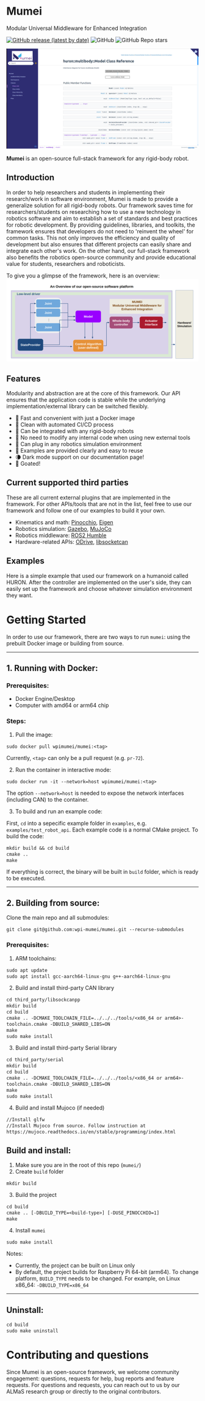 # Mumei
Modular Universal Middleware for Enhanced Integration

[![GitHub release (latest by date)](https://img.shields.io/github/v/release/ALMaSWPI/huron)](https://github.com/ALMaSWPI/huron/releases/latest)
![GitHub](https://img.shields.io/badge/License-MIT-red.svg)
![GitHub Repo stars](https://img.shields.io/github/stars/ALMaSWPI/huron)

<div class="title_screenshot">

![Screen_shot_of_Mumei_Documentation_Page](doc/img/MUMEIDocFile.png)

</div>

**Mumei** is an open-source full-stack framework for any rigid-body robot.

## Introduction
In order to help researchers and students in implementing their research/work in software environment, Mumei is made to provide a generalize solution for all rigid-body robots. 
Our framework saves time for researchers/students on researching how to use a new technology in robotics software and aim to establish a set of standards and best practices for robotic development. 
By providing guidelines, libraries, and toolkits, the framework ensures that developers do not need to 'reinvent the wheel' for common tasks. This not only improves the efficiency and quality of development but also ensures that different projects can easily share and integrate each other's work.
On the other hand, our full-stack framework also benefits the robotics open-source community and provide educational value for students, researchers and roboticists.

To give you a glimpse of the framework, here is an overview:
![A Glimpse of Mumei](doc/img/OverviewChart.png)

## Features

Modularity and abstraction are at the core of this framework. Our API ensures that the application code is stable while the underlying implementation/external library can be switched flexibly. 

- 🚄 Fast and convenient with just a Docker image
- 🌈 Clean with automated CI/CD process
- 🚀 Can be integrated with any rigid-body robots
- 🧩 No need to modify any internal code when using new external tools
- 🔌 Can plug in any robotics simulation environment
- 📑 Examples are provided clearly and easy to reuse
- 🌘 Dark mode support on our documentation page!
- 🐐 Goated!

## Current supported third parties
These are all current external plugins that are implemented in the framework. For other APIs/tools that are not in the list, feel free to use our framework and follow one of our examples to build it your own.
- Kinematics and math: [Pinocchio](https://stack-of-tasks.github.io/pinocchio/), [Eigen](https://eigen.tuxfamily.org/index.php?title=Main_Page)
- Robotics simulation: [Gazebo](https://gazebosim.org/home), [MuJoCo](https://mujoco.readthedocs.io/)
- Robotics middleware: [ROS2 Humble](https://docs.ros.org/en/humble/index.html)
- Hardware-related APIs: [ODrive](https://stack-of-tasks.github.io/pinocchio/), [libsocketcan](https://lalten.github.io/libsocketcan/)

## Examples
Here is a simple example that used our framework on a humanoid called HURON. 
After the controller are implemented on the user's side, they can easily set up the framework and choose whatever simulation environment they want.

# Getting Started

In order to use our framework, there are two ways to run `mumei`: using the prebuilt Docker image or building from source.

---

## 1. Running with Docker:

### Prerequisites:
- Docker Engine/Desktop
- Computer with amd64 or arm64 chip

### Steps:
1. Pull the image:
```
sudo docker pull wpimumei/mumei:<tag>
```
Currently, `<tag>` can only be a pull request (e.g. `pr-72`).

2. Run the container in interactive mode:
```
sudo docker run -it --network=host wpimumei/mumei:<tag>
```
The option `--network=host` is needed to expose the network interfaces (including CAN) to the container.

3. To build and run an example code:

First, `cd` into a sepecific example folder in `examples`, e.g. `examples/test_robot_api`.
Each example code is a normal CMake project. To build the code:
```
mkdir build && cd build
cmake ..
make
```

If everything is correct, the binary will be built in `build` folder, which is ready to be executed.

---

## 2. Building from source:

Clone the main repo and all submodules: 
```
git clone git@github.com:wpi-mumei/mumei.git --recurse-submodules
```

### Prerequisites:

1. ARM toolchains:
```
sudo apt update
sudo apt install gcc-aarch64-linux-gnu g++-aarch64-linux-gnu
```
2. Build and install third-party CAN library
```
cd third_party/libsockcanpp
mkdir build
cd build
cmake .. -DCMAKE_TOOLCHAIN_FILE=../../../tools/<x86_64 or arm64>-toolchain.cmake -DBUILD_SHARED_LIBS=ON
make
sudo make install
```
3. Build and install third-party Serial library
```
cd third_party/serial
mkdir build
cd build
cmake .. -DCMAKE_TOOLCHAIN_FILE=../../../tools/<x86_64 or arm64>-toolchain.cmake -DBUILD_SHARED_LIBS=ON
make
sudo make install
```
4. Build and install Mujoco (if needed)
```
//Install glfw
//Install Mujoco from source. Follow instruction at https://mujoco.readthedocs.io/en/stable/programming/index.html
```
## Build and install:

1. Make sure you are in the root of this repo (`mumei/`)
2. Create `build` folder
```
mkdir build
```
3. Build the project
```
cd build
cmake .. [-DBUILD_TYPE=<build-type>] [-DUSE_PINOCCHIO=1]
make
```
4. Install `mumei`
```
sudo make install
```

Notes: 

- Currently, the project can be built on Linux only
- By default, the project builds for Raspberry Pi 64-bit (arm64). To change platform,
`BUILD_TYPE` needs to be changed. For example, on Linux x86_64: `-DBUILD_TYPE=x86_64`

---


## Uninstall:

```
cd build
sudo make uninstall
```


# Contributing and questions
Since Mumei is an open-source framework, we welcome community engagement: questions, requests for help, bug reports and feature requests.
For questions and requests, you can reach out to us by our ALMaS research group or directly to the original contributors.
